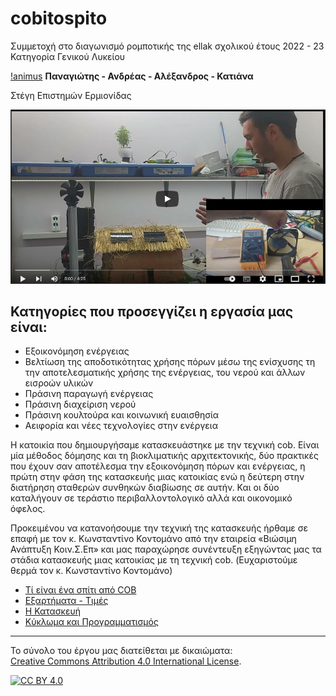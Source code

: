 # cobitospito
Συμμετοχή στο διαγωνισμό ρομποτικής της ellak σχολικού έτους 2022 - 23
Κατηγορία Γενικού Λυκείου

[!animus][def3]
**Παναγιώτης - Ανδρέας - Αλέξανδρος - Κατιάνα** 

Στέγη Επιστημών Ερμιονίδας


[![!cobhouse](videoyoutube.png)][def2]

## Κατηγορίες που προσεγγίζει η εργασία μας είναι:

- Εξοικονόμηση ενέργειας
- Βελτίωση της αποδοτικότητας χρήσης πόρων μέσω της ενίσχυσης τη την αποτελεσματικής χρήσης της ενέργειας, του νερού και άλλων εισροών υλικών
- Πράσινη παραγωγή ενέργειας
- Πράσινη διαχείριση νερού
- Πράσινη κουλτούρα και κοινωνική ευαισθησία
- Αειφορία και νέες τεχνολογίες στην ενέργεια

Η κατοικία που δημιουργήσαμε κατασκευάστηκε με την τεχνική cob. Είναι μία μέθοδος δόμησης και τη βιοκλιματικής αρχιτεκτονικής, δύο πρακτικές που έχουν σαν αποτέλεσμα την εξοικονόμηση πόρων και ενέργειας, η πρώτη στην φάση της κατασκευής μιας κατοικίας ενώ η δεύτερη στην διατήρηση σταθερών συνθηκών διαβίωσης σε αυτήν. Και οι δύο καταλήγουν σε τεράστιο περιβαλλοντολογικό αλλά και οικονομικό όφελος.

Προκειμένου να κατανοήσουμε την τεχνική της κατασκευής ήρθαμε σε επαφή με τον κ. Κωνσταντίνο Κοντομάνο από την εταιρεία «Βιώσιμη Ανάπτυξη Κοιν.Σ.Επ» και μας παραχώρησε συνέντευξη εξηγώντας μας τα στάδια κατασκευής μιας κατοικίας με τη τεχνική cob.
(Ευχαριστούμε θερμά τον κ. Κωνσταντίνο Κοντομάνο)

- [Τί είναι ένα σπίτι από COB](cobHouse/README.md)
- [Εξαρτήματα - Τιμές](Εξαρτήματα/README.md)
- [Η Κατασκευή](Κατασκευή/README.md)
- [Κύκλωμα και Προγραμματισμός](Προγραμματισμός/README.md)


---

Το σύνολο του έργου μας διατείθεται με δικαιώματα:  
[Creative Commons Attribution 4.0 International License][cc-by]. 

[![CC BY 4.0][cc-by-image]][cc-by]

[cc-by]: http://creativecommons.org/licenses/by/4.0/
[cc-by-image]: https://i.creativecommons.org/l/by/4.0/88x31.png
[cc-by-shield]: https://img.shields.io/badge/License-CC%20BY%204.0-lightgrey.svg


[def1]: cobhouse/6.jpg
[def2]: https://youtu.be/yRxeDQ2eVNU
[def3]: animus.png